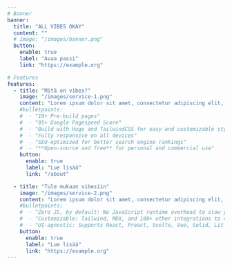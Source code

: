 ```yaml
---
# Banner
banner:
  title: "ALL VIBES OKAY"
  content: ""
  # image: "/images/banner.png"
  button:
    enable: true
    label: "Avaa passi"
    link: "https://example.org"

# Features
features:
  - title: "Mitä on vibes?"
    image: "/images/service-1.png"
    content: "Lorem ipsum dolor sit amet, consectetur adipiscing elit, sed do eiusmod tempor incididunt ut labore et dolore magna aliqua. Ut enim ad minim veniam, quis nostrud exercitation ullamco laboris nisi ut aliquip ex ea commodo consequat. Duis aute irure dolor in reprehenderit in voluptate velit esse cillum dolore eu fugiat nulla pariatur. Excepteur sint occaecat cupidatat non proident, sunt in culpa qui officia deserunt mollit anim id est laborum."
    #bulletpoints:
    #  - "10+ Pre-build pages"
    #  - "95+ Google Pagespeed Score"
    #  - "Build with Hugo and TailwindCSS for easy and customizable styling"
    #  - "Fully responsive on all devices"
    #  - "SEO-optimized for better search engine rankings"
    #  - "**Open-source and free** for personal and commercial use"
    button:
      enable: true
      label: "Lue lisää"
      link: "/about"

  - title: "Tule mukaan vibesiin"
    image: "/images/service-2.png"
    content: "Lorem ipsum dolor sit amet, consectetur adipiscing elit, sed do eiusmod tempor incididunt ut labore et dolore magna aliqua. Ut enim ad minim veniam, quis nostrud exercitation ullamco laboris nisi ut aliquip ex ea commodo consequat. Duis aute irure dolor in reprehenderit in voluptate velit esse cillum dolore eu fugiat nulla pariatur. Excepteur sint occaecat cupidatat non proident, sunt in culpa qui officia deserunt mollit anim id est laborum."
    #bulletpoints:
    #  - "Zero JS, by default: No JavaScript runtime overhead to slow you down."
    #  - "Customizable: Tailwind, MDX, and 100+ other integrations to choose from."
    #  - "UI-agnostic: Supports React, Preact, Svelte, Vue, Solid, Lit and more."
    button:
      enable: true
      label: "Lue lisää"
      link: "https://example.org"
---
```

